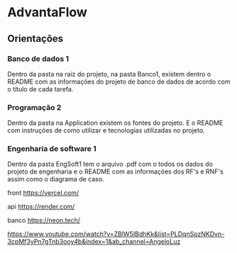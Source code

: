 # AdvantaFlow

## Orientações

### Banco de dados 1

Dentro da pasta na raíz do projeto, na pasta Banco1, existem dentro o README com as informações do projeto de banco de dados de acordo com o título de cada tarefa.

### Programação 2

Dentro da pasta na Application existem os fontes do projeto. E o README com instruções de como utilizar e tecnologias utilizadas no projeto.

### Engenharia de software 1

Dentro da pasta EngSoft1 tem o arquivo .pdf com o todos os dados do projeto de engenharia e o README com as informações dos RF's e RNF's assim como o diagrama de caso.

front https://vercel.com/

api https://render.com/

banco https://neon.tech/

https://www.youtube.com/watch?v=ZBlW5IBdhKk&list=PLDqnSpzNKDvn-3cpMf3yPn7gTnb3ooy4b&index=1&ab_channel=AngeloLuz
